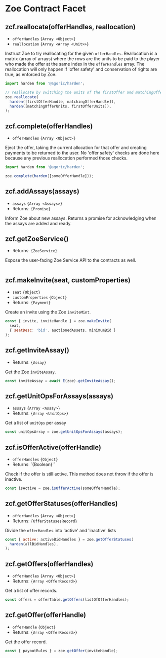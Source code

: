 # Zoe Contract Facet

<Zoe-Version/>

## zcf.reallocate(offerHandles, reallocation)
- `offerHandles` `{Array <Object>}`
- `reallocation` `{Array <Array <Unit>>}`

Instruct Zoe to try reallocating for the given `offerHandles`. Reallocation is a matrix (array of arrays) where the rows are the units to be paid to the player who made the offer at the same index in the `offerHandles` array. The reallocation will only happen if 'offer safety' and conservation of rights are true, as enforced by Zoe.

```js
import harden from '@agoric/harden';

// reallocate by switching the units of the firstOffer and matchingOffer
zoe.reallocate(
  harden([firstOfferHandle, matchingOfferHandle]),
  harden([matchingOfferUnits, firstOfferUnits]),
);
```

## zcf.complete(offerHandles)
- `offerHandles` `{Array <Object>}`

Eject the offer, taking the current allocation for that offer and creating payments to be returned to the user. No 'offer safety' checks are done here because any previous reallocation performed those checks.

```js
import harden from '@agoric/harden';

zoe.complete(harden([someOfferHandle]));
```

## zcf.addAssays(assays)
- `assays` `{Array <Assays>}`
- Returns: `{Promise}`

Inform Zoe about new assays. Returns a promise for acknowledging when the assays are added and ready.

## zcf.getZoeService()
- Returns: `{ZoeService}`

Expose the user-facing Zoe Service API to the contracts as well.

```js
```

## zcf.makeInvite(seat, customProperties)
- `seat` `{Object}`
- `customProperties` `{Object}`
- Returns: `{Payment}`

Create an invite using the Zoe `inviteMint`.

```js
const { invite, inviteHandle } = zoe.makeInvite(
  seat,
  { seatDesc: 'bid', auctionedAssets, minimumBid }
);
```

## zcf.getInviteAssay()
- Returns: `{Assay}`

Get the Zoe `inviteAssay`.

```js
const inviteAssay = await E(zoe).getInviteAssay();
```

## zcf.getUnitOpsForAssays(assays)
- `assays` `{Array <Assay>}`
- Returns: `{Array <UnitOps>}`

Get a list of `unitOps` per assay

```js
const unitOpsArray = zoe.getUnitOpsForAssays(assays);
```

## zcf.isOfferActive(offerHandle)
- `offerHandles` `{Object}`
- Returns: `{Boolean}``

Check if the offer is still active. This method does not throw if the offer is inactive.

```js
const isActive = zoe.isOfferActive(someOfferHandle);
```

## zcf.getOfferStatuses(offerHandles)
- `offerHandles` `{Array <Object>}`
- Returns: `{OfferStatusesRecord}`

Divide the `offerHandles` into 'active' and 'inactive' lists

```js
const { active: activeBidHandles } = zoe.getOfferStatuses(
  harden(allBidHandles),
);
```

## zcf.getOffers(offerHandles)
- `offerHandles` `{Array <Object>}`
- Returns: `{Array <OfferRecord>}`

Get a list of offer records.

```js
const offers = offerTable.getOffers(listOfOfferHandles);
```

## zcf.getOffer(offerHandle)
- `offerHandle` `{Object}`
- Returns: `{Array <OfferRecord>}`

Get the offer record.

```js
const { payoutRules } = zoe.getOffer(inviteHandle);
```
